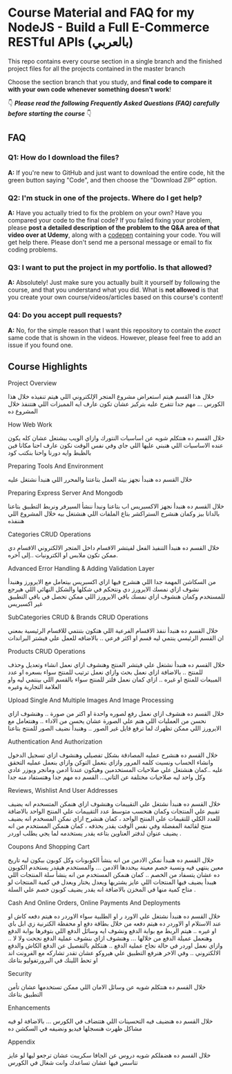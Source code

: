# Course Material and FAQ for my NodeJS - Build a Full E-Commerce RESTful APIs (بالعربي) 

This repo contains every course section in a single branch  and the finished project files for all the projects contained in the master branch

Choose the section branch that you study, and **final code to compare it with your own code whenever something doesn't work**!


👇 **_Please read the following Frequently Asked Questions (FAQ) carefully before starting the course_** 👇

## FAQ

### Q1: How do I download the files?

**A:** If you're new to GitHub and just want to download the entire code, hit the green button saying "Code", and then choose the "Download ZIP" option.


### Q2: I'm stuck in one of the projects. Where do I get help?

**A:** Have you actually tried to fix the problem on your own? Have you compared your code to the final code? If you failed fixing your problem, please **post a detailed description of the problem to the Q&A area of that video over at Udemy**, along with a [codepen](https://codepen.io/pen/) containing your code. You will get help there. Please don't send me a personal message or email to fix coding problems.


### Q3: I want to put the project in my portfolio. Is that allowed?

**A:** Absolutely! Just make sure you actually built it yourself by following the course, and that you understand what you did. What is **not allowed** is that you create your own course/videos/articles based on this course's content!


### Q4: Do you accept pull requests?

**A:** No, for the simple reason that I want this repository to contain the _exact_ same code that is shown in the videos. However, please feel free to add an issue if you found one.


## Course Highlights

Project Overview

خلال هذا القسم هيتم استعراض مشروع المتجر الإلكتروني اللي هيتم تنفيذه خلال هذا الكورس ... مهم جدا تتفرج عليه بتركيز عشان تكون عارف ايه المميزات اللي هتتنفذ خلال المشروع ده 

How Web Work

خلال القسم ده هنتكلم شويه عن اساسيات النتورك وازاي الويب بيشتغل عشان كله يكون عنده الاساسيات اللي هنبني عليها اللي جاي وفي نفس الوقت نكون عارف احنا مكانا فين بالظبط وايه دورنا واحنا بنكتب كود

Preparing Tools And Environment

خلال القسم ده هنبدأ نجهز بيئة العمل بتاعتنا والمحرر اللي هنبدأ نشتغل عليه

Preparing Express Server And Mongodb

خلال القسم ده هنبدأ نجهز الاكسبريس اب بتاعنا ونبدأ ننشأ السيرفر ونربط التطبيق بتاعنا بالداتا بيز وكمان هنشرح الستراكشر بتاع الملفات اللي هنشتغل بيه خلال المشروع اللي هننفذه

Categories CRUD Operations

خلال القسم ده هنبدأ التنفيذ الفعل لفيتشر الاقسام داخل المتجر الالكتروني الاقسام دي ممكن تكون ملابس او الكترونيات ..إلى آخره.

Advanced Error Handling & Adding Validation Layer

من السكاشن المهمة جدا اللي هنشرح فيها ازاي اكسبريس بيتعامل مع الايرورز وهنبدأ نشوف ازاي نمسك الايرورز دي ونتحكم في شكلها والشكل النهائي اللي هيرجع للمستخدم وكمان هنشوف ازاي نمسك باقي الايرورز اللي ممكن تحصل في باقي التطبيق غير اكسبريس

SubCategories CRUD & Brands CRUD Operations

خلال القسم ده هنبدأ ننفذ الاقسام الفرعية اللي هتكون بتنتمي للاقسام الرئيسية بمعني ان القسم الرئيسي ينتمي ليه قسم او اكثر فرعي .. بالاضافه للعمل علي فيشتر البراندات

Products CRUD Operations

خلال القسم ده هنبدأ نشتغل علي فيتشر المنتج وهنشوف ازاي نعمل انشاء وتعديل وحذف للمنتج .. بالاضافة ازاي نعمل بحث وازاي نعمل ترتيب للمنتج سواء بسعره او عدد المبيعات للمنتج او غيره .. ازاي كمان نعمل فلتر للمنتج سواء بالقسم اللي بينتمي ليه واو العلامة التجارية وغيره

Upload Single And Multiple Images And Image Processing

خلال القسم ده هنشوف ازاي نعمل رفع لصوره واحدة او اكتر من صورة .. وهنشوف ازاي نحسن من العمليات اللي هتم علي الصورة عشان يحسن من الاداء .. وهنتعامل مع الايرورز اللي ممكن تظهرك لما ترفع فايل غير الصور .. وهنبدأ نضيف الصور للمنتج بتاعنا

Authentication And Authorization

خلال القسم ده هنشرح عمليه المصادقة بشكل تفصيلي وهنشوف ازاي تسجيل الدخول وانشاء الحساب ونسيت كلمه المرور وازاي بتعمل التوكن وازاي بنعمل عمليه التحقق عليه ..كمان هنشتغل علي صلاحيات المستخدمين وهيكون عندنا ادمن ومانجر ويوزر عادي وكل واحد ليه صلاحيات مختلفة عن التاني... القسم ده مهم جدا وهتستفاد منه جدا

Reviews, Wishlist And User Addresses

خلال القسم ده هنبدأ نشتغل علي التقييمات وهنشوف ازاي هنمكن المتسخدم انه يضيف تقييم علي المنتجات وكمان هنحسب متوسط عدد التقييمات علي المنتج الواحد بالاضافة للعدد الكلي للتقيمات علي المنتج الواحد ، كمان هنشرح ازاي نمكن المسخدم انه يضيف منتج لقائمة المفضلة وفي نفس الوقت يقدر يحذفه ، كمان هنمكن المستخدم من انه يضيف عنوان لدفتر العناوين بتاعه يقدر يستخدمه لما يجي يطلب اوردر .

Coupons And Shopping Cart

خلال القسم ده هنبدأ نمكن الادمن من انه ينشأ الكوبونات وكل كوبون بيكون ليه تاريخ معين ينتهي فيه ونسبة خصم معينة بيحددها الادمن ... والمستخدم هيقدر يستخدم الكوبون ده عشان يتسفاد من الخصم .. كمان هنمكن المستخدم من انه ينشأ سلة المنتجات اللي هيبدأ يضيف فيها المنتجات اللي عايز يشتريها ويعدل يختار ويعدل في كمية المنتجات لو متاح كمية منها في المخزن بالاضافة انه يقدر يضيف كوبون خصم علي السلة .

Cash And Online Orders, Online Payments And Deployments

خلال القسم ده هنبدأ نشتغل علي الاورد ر او الطلبية سواء الاوردر ده هيتم دفعه كاش او عند الاستلام او الاوردر ده هيتم دفعه من خلال بطاقة دفع او محفظة الكترنية زي ابل باي او غيره .. هيتم الربط مع بوابة الدفع ونشوف ايه وسائل الدفع اللي بتوفرها بوابة الدفع وهنعمل عميلة الدفع من خلالها ... وهنشوف ازاي بنشوف عملية الدفع نجحت ولا لا .. وازاي نعمل اوردر في حالة نجاح عملية الدفع .. هنتكلم بالتفصيل عن الدفع الكاش والدفع الالكتروني .. وفي الاخر هنرفع التطبيق علي هيروكو عشان تقدر تشاركه مع الفرونت اند او تحط اللينك في البرورتفوليو بتاعك

Security

خلال القسم ده هنتكلم شويه عن وسائل الامان اللي ممكن تستخدمها عشان تأمن التطبيق بتاعك

Enhancements

خلال القسم ده هنضيف فيه التحسينات اللي هتتضاف في الكورس ... بالاضافة لو فيه مشاكل ظهرت هنسجلها فيديو ونضيفه في السكشن ده

Appendix

خلال القسم ده هضفلكم شويه دروس عن الجافا سكريبت عشان ترجعو ليها لو عايز تتاسس فيها عشان تساعدك وانت شغال في الكورس


